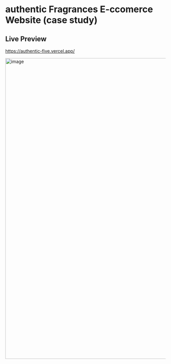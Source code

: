 # authentic Fragrances E-ccomerce Website (case study)

## Live Preview 
https://authentic-five.vercel.app/

<img width="948" alt="image" src="https://github.com/Zvki1/authentic/assets/98493579/9ea29a53-be85-46a6-b6f9-2f76c359fda9">

